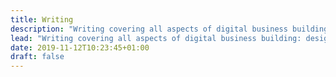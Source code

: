```yaml
---
title: Writing
description: "Writing covering all aspects of digital business building: design, product, tech, legal, data, sales, marketing, research, and finance."
lead: "Writing covering all aspects of digital business building: design, product, tech, legal, data, sales, marketing, research, and finance."
date: 2019-11-12T10:23:45+01:00
draft: false
---
```

